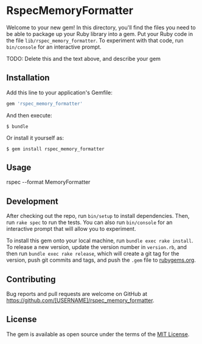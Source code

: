 # RspecMemoryFormatter

Welcome to your new gem! In this directory, you'll find the files you need to be able to package up your Ruby library into a gem. Put your Ruby code in the file `lib/rspec_memory_formatter`. To experiment with that code, run `bin/console` for an interactive prompt.

TODO: Delete this and the text above, and describe your gem

## Installation

Add this line to your application's Gemfile:

```ruby
gem 'rspec_memory_formatter'
```

And then execute:

    $ bundle

Or install it yourself as:

    $ gem install rspec_memory_formatter

## Usage

rspec --format MemoryFormatter

## Development

After checking out the repo, run `bin/setup` to install dependencies. Then, run `rake spec` to run the tests. You can also run `bin/console` for an interactive prompt that will allow you to experiment.

To install this gem onto your local machine, run `bundle exec rake install`. To release a new version, update the version number in `version.rb`, and then run `bundle exec rake release`, which will create a git tag for the version, push git commits and tags, and push the `.gem` file to [rubygems.org](https://rubygems.org).

## Contributing

Bug reports and pull requests are welcome on GitHub at https://github.com/[USERNAME]/rspec_memory_formatter.


## License

The gem is available as open source under the terms of the [MIT License](http://opensource.org/licenses/MIT).

